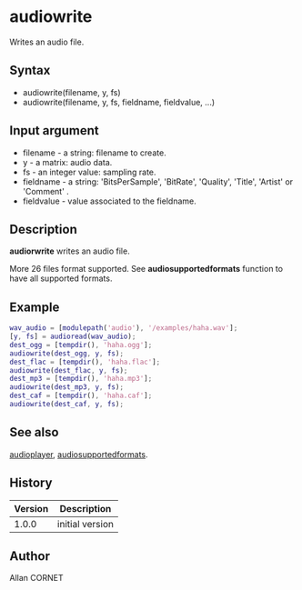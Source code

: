 

# audiowrite

Writes an audio file.

## Syntax

- audiowrite(filename, y, fs)
- audiowrite(filename, y, fs, fieldname, fieldvalue, ...)

## Input argument

 - filename - a string: filename to create.
 - y - a matrix: audio data.
 - fs - an integer value: sampling rate.
 - fieldname - a string: 'BitsPerSample', 'BitRate', 'Quality', 'Title', 'Artist' or 'Comment' .
 - fieldvalue - value associated to the fieldname.

## Description


  <p><b>audiorwrite</b> writes an audio file.</p>
  <p>More 26 files format supported. See <b>audiosupportedformats</b> function to have all supported formats.</p>


## Example

```matlab
wav_audio = [modulepath('audio'), '/examples/haha.wav'];
[y, fs] = audioread(wav_audio);
dest_ogg = [tempdir(), 'haha.ogg'];
audiowrite(dest_ogg, y, fs);
dest_flac = [tempdir(), 'haha.flac'];
audiowrite(dest_flac, y, fs);
dest_mp3 = [tempdir(), 'haha.mp3'];
audiowrite(dest_mp3, y, fs);
dest_caf = [tempdir(), 'haha.caf'];
audiowrite(dest_caf, y, fs);
```

## See also

[audioplayer](audioplayer.md), [audiosupportedformats](audiosupportedformats.md).
## History

|Version|Description|
|------|------|
|1.0.0|initial version|


## Author

Allan CORNET



